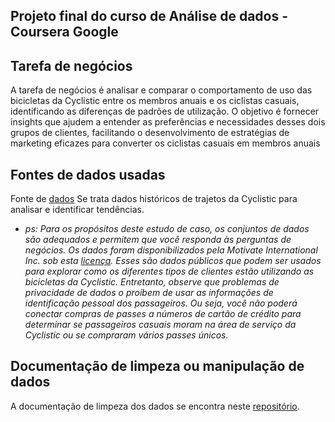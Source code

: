 ## Projeto final do curso de Análise de dados - Coursera Google

##  Tarefa de negócios


A tarefa de negócios é analisar e comparar o comportamento de uso das bicicletas da Cyclistic entre os membros anuais e os ciclistas casuais, identificando as diferenças de padrões de utilização. O objetivo é fornecer insights que ajudem a entender as preferências e necessidades desses dois grupos de clientes, facilitando o desenvolvimento de estratégias de marketing eficazes para converter os ciclistas casuais em membros anuais

## Fontes de dados usadas

Fonte de [dados](https://divvy-tripdata.s3.amazonaws.com/index.html) Se trata dados históricos de trajetos da Cyclistic para analisar e identificar tendências. 

- *ps: Para os propósitos deste estudo de caso, os conjuntos de dados são adequados e permitem que você responda às perguntas de negócios. Os dados foram disponibilizados pela Motivate International Inc. sob esta [licença](https://divvybikes.com/data-license-agreement). Esses são dados públicos que podem ser usados para explorar como os diferentes tipos de clientes estão utilizando as bicicletas da Cyclistic. Entretanto, observe que problemas de privacidade de dados o proíbem de usar as informações de identificação pessoal dos passageiros. Ou seja, você não poderá conectar compras de passes a números de cartão de crédito para determinar se passageiros casuais moram na área de serviço da Cyclistic ou se compraram vários passes únicos.*

## Documentação de limpeza ou manipulação de dados

A documentação de limpeza dos dados se encontra neste [repositório](https://github.com/anabergerr/estudo-caso-cyclistic/blob/main/projeto-cyclistic.Rmd).
